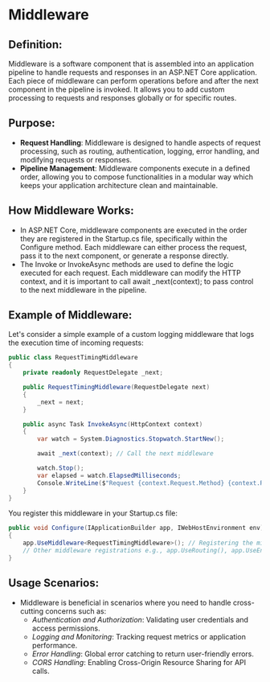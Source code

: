 # Middleware

## Definition:
Middleware is a software component that is assembled into an application pipeline to handle requests and responses in an ASP.NET Core application. Each piece of middleware can perform operations before and after the next component in the pipeline is invoked.
It allows you to add custom processing to requests and responses globally or for specific routes.

## Purpose:
- **Request Handling**: Middleware is designed to handle aspects of request processing, such as routing, authentication, logging, error handling, and modifying requests or responses.
- **Pipeline Management**: Middleware components execute in a defined order, allowing you to compose functionalities in a modular way which keeps your application architecture clean and maintainable.

## How Middleware Works:
- In ASP.NET Core, middleware components are executed in the order they are registered in the Startup.cs file, specifically within the Configure method. Each middleware can either process the request, pass it to the next component, or generate a response directly.
- The Invoke or InvokeAsync methods are used to define the logic executed for each request. Each middleware can modify the HTTP context, and it is important to call await _next(context); to pass control to the next middleware in the pipeline.

## Example of Middleware:
Let's consider a simple example of a custom logging middleware that logs the execution time of incoming requests:

```csharp
public class RequestTimingMiddleware
{
    private readonly RequestDelegate _next;

    public RequestTimingMiddleware(RequestDelegate next)
    {
        _next = next;
    }

    public async Task InvokeAsync(HttpContext context)
    {
        var watch = System.Diagnostics.Stopwatch.StartNew();

        await _next(context); // Call the next middleware

        watch.Stop();
        var elapsed = watch.ElapsedMilliseconds;
        Console.WriteLine($"Request {context.Request.Method} {context.Request.Path} took {elapsed} ms");
    }
}
```

You register this middleware in your Startup.cs file:

```csharp
public void Configure(IApplicationBuilder app, IWebHostEnvironment env)
{
    app.UseMiddleware<RequestTimingMiddleware>(); // Registering the middleware
    // Other middleware registrations e.g., app.UseRouting(), app.UseEndpoints(), etc.
}
```
## Usage Scenarios:
- Middleware is beneficial in scenarios where you need to handle cross-cutting concerns such as:
    - *Authentication and Authorization*: Validating user credentials and access permissions.
    - *Logging and Monitoring*: Tracking request metrics or application performance.
    - *Error Handling*: Global error catching to return user-friendly errors.
    - *CORS Handling*: Enabling Cross-Origin Resource Sharing for API calls.
